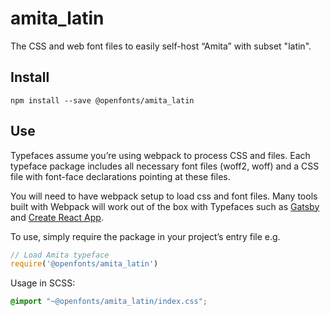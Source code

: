
# amita_latin

The CSS and web font files to easily self-host “Amita” with subset "latin".

## Install

`npm install --save @openfonts/amita_latin`

## Use

Typefaces assume you’re using webpack to process CSS and files. Each typeface
package includes all necessary font files (woff2, woff) and a CSS file with
font-face declarations pointing at these files.

You will need to have webpack setup to load css and font files. Many tools built
with Webpack will work out of the box with Typefaces such as [Gatsby](https://github.com/gatsbyjs/gatsby)
and [Create React App](https://github.com/facebookincubator/create-react-app).

To use, simply require the package in your project’s entry file e.g.

```javascript
// Load Amita typeface
require('@openfonts/amita_latin')
```

Usage in SCSS:
```scss
@import "~@openfonts/amita_latin/index.css";
```
